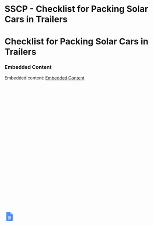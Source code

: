 # SSCP - Checklist for Packing Solar Cars in Trailers

# Checklist for Packing Solar Cars in Trailers

[](https://docs.google.com/document/d/11F8W991vaxgtYrTY1CKWDM18hplDc-B_gCu7lmCGDDk/edit)

### Embedded Content

Embedded content: [Embedded Content]()

<iframe width="100%" height="400" src="" frameborder="0"></iframe>

![](../../../../assets/docs_32dp.png)

